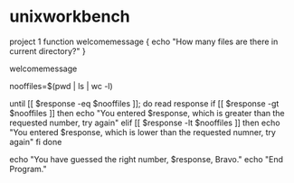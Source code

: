 # unixworkbench
project 1
function welcomemessage {
echo "How many files are there in current directory?"
}

welcomemessage

nooffiles=$(pwd | ls | wc -l)

until [[ $response -eq $nooffiles ]]; do
	read response
	if [[ $response -gt $nooffiles ]]
	then
		echo "You entered $response, which is greater than the requested number, try again"
	elif [[ $response -lt $nooffiles ]]
	then
		echo "You entered $response, which is lower than the requested numner, try again"
	fi
done

echo "You have guessed the right number, $response, Bravo."
echo "End Program."
